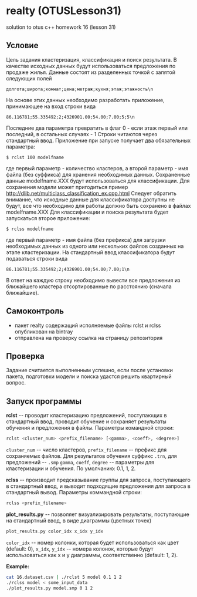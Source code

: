 # realty (OTUSLesson31)
solution to otus c++ homework 16 (lesson 31)

## Условие

Цель задания кластеризация, классификация и поиск результата.
В качестве исходных данных будут использоваться предложения по продаже жилья. Данные состоят из разделенных точкой с запятой следующих полей

```
долгота;широта;комнат;цена;метраж;кухня;этаж;этажность\n
```
На основе этих данных необходимо разработать приложение, принимающее на вход строки вида
```
86.116781;55.335492;2;4326901.00;54.00;7.00;5;5\n
```
Последние два параметра превратить в флаг 0 - если этаж первый или последний, в остальных случаях - 1
Строки читаются через стандартный ввод. Приложение при запуске получает два обязательных параметра:

```
$ rclst 100 modelfname
```
где первый параметр - количество кластеров, а второй параметр - имя файла (без суффикса) для хранения необходимых данных. Сохраненные данные modelfname.XXX будут использоваться для классификации.
Для сохранения модели может пригодиться пример http://dlib.net/multiclass_classification_ex.cpp.html
Следует обратить внимание, что исходные данные для классификатора доступны не будут, все что необходимо для работы должно быть сохранено в файлах modelfname.XXX
Для классификации и поиска результата будет запускаться второе приложение:

```
$ rclss modelfname
```
где первый параметр - имя файла (без префикса) для загрузки необходимых данных из одного или нескольких файлов созданных на этапе кластеризации.
На стандартный ввод классификатора будут подаваться строки вида

```
86.116781;55.335492;2;4326901.00;54.00;7.00;1\n
```
В ответ на каждую строку необходимо вывести все предложения из ближайшего кластера отсортированные по расстоянию (сначала ближайшие).

## Самоконтроль

- пакет realty содержащий исполняемые файлы rclst и rclss опубликован на bintray
- отправлена на проверку ссылка на страницу репозитория

## Проверка

Задание считается выполненным успешно, если после установки пакета, подготовки модели и поиска удастся решить квартирный вопрос.



## Запуск программы

**rclst** -- проводит кластеризацию предложений, поступающих в стандартный ввод, проводит обучение и сохраняет результаты обучения и предложения в файлы.
Параметры командной строки:

```sh
rclst <cluster_num> <prefix_filename> [<gamma>, <coeff>, <degree>]
```
`cluster_num` -- число кластеров,
`prefix_filename` -- префикс для сохраняемых файлов. Для результатов обучения суффикс `.trn`, для предложений -- `.smp`
`gamma`, `coeff`, `degree` -- параметры для кластеризации и обучения. По умолчанию: 0.1, 1, 2.

**rclss** -- производит предсказывание группы для запроса, поступающего в стандартный ввод, и выводит подходящие предложения для запроса в стандартный вывод.
Параметры коммандной строки:

```sh
rclss <prefix_filename>
```

**plot_results.py** -- позволяет визуализировать результаты, поступающие на стандартный ввод, в виде диаграммы (цветных точек)

```sh
plot_results.py color_idx x_idx y_idx
```
`color_idx` -- номер колонки, которая будет использоваться как цвет (default: 0),
`x_idx`, `y_idx` -- номера колонок, которые будут использоваться как x и y диаграммы, соответственно (default: 1, 2).

**Example:**

```sh
cat 16.dataset.csv | ./rclst 5 model 0.1 1 2
./rclss model < some_input_data
./plot_results.py model.smp 0 1 2
```